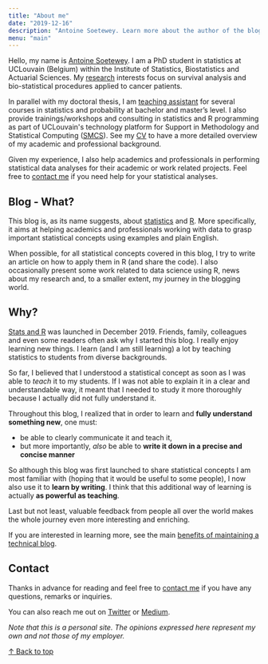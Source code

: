```yaml
---
title: "About me"
date: "2019-12-16"
description: "Antoine Soetewey. Learn more about the author of the blog Stats and R."
menu: "main"
---
```


Hello, my name is [Antoine Soetewey](https://www.antoinesoetewey.com/). I am a PhD student in statistics at UCLouvain (Belgium) within the Institute of Statistics, Biostatistics and Actuarial Sciences. My [research](https://www.antoinesoetewey.com/research/) interests focus on survival analysis and bio-statistical procedures applied to cancer patients.

In parallel with my doctoral thesis, I am [teaching assistant](https://www.antoinesoetewey.com/teaching/) for several courses in statistics and probability at bachelor and master’s level. I also provide trainings/workshops and consulting in statistics and R programming as part of UCLouvain's technology platform for Support in Methodology and Statistical Computing ([SMCS](https://sites.uclouvain.be/smcs-gateway/)). See my [CV](https://www.antoinesoetewey.com/cv/) to have a more detailed overview of my academic and professional background.

Given my experience, I also help academics and professionals in performing statistical data analyses for their academic or work related projects. Feel free to [contact me](/contact/) if you need help for your statistical analyses.

## Blog - What?

This blog is, as its name suggests, about [statistics](/tags/statistics/) and [R](/tags/r/). More specifically, it aims at helping academics and professionals working with data to grasp important statistical concepts using examples and plain English.

When possible, for all statistical concepts covered in this blog, I try to write an article on how to apply them in R (and share the code). I also occasionally present some work related to data science using R, news about my research and, to a smaller extent, my journey in the blogging world.

## Why?

[Stats and R](/) was launched in December 2019. Friends, family, colleagues and even some readers often ask why I started this blog. I really enjoy learning new things. I learn (and I am still learning) a lot by teaching statistics to students from diverse backgrounds.

So far, I believed that I understood a statistical concept as soon as I was able to *teach* it to my students. If I was not able to explain it in a clear and understandable way, it meant that I needed to study it more thoroughly because I actually did not fully understand it.

Throughout this blog, I realized that in order to learn and **fully understand something new**, one must:

* be able to clearly communicate it and teach it,
* but more importantly, *also* be able to **write it down in a precise and concise manner**

So although this blog was first launched to share statistical concepts I am most familiar with (hoping that it would be useful to some people), I now also use it to **learn by writing**. I think that this additional way of learning is actually **as powerful as teaching**.

Last but not least, valuable feedback from people all over the world makes the whole journey even more interesting and enriching.

If you are interested in learning more, see the main [benefits of maintaining a technical blog](/blog/7-benefits-of-sharing-your-code-in-a-data-science-blog/).

## Contact

Thanks in advance for reading and feel free to [contact me](/contact/) if you have any questions, remarks or inquiries.

You can also reach me out on [Twitter](https://twitter.com/statsandr) or [Medium](https://medium.com/@ant.soetewey).

*Note that this is a personal site. The opinions expressed here represent my own and not those of my employer.*

[&uarr; Back to top](#top)
